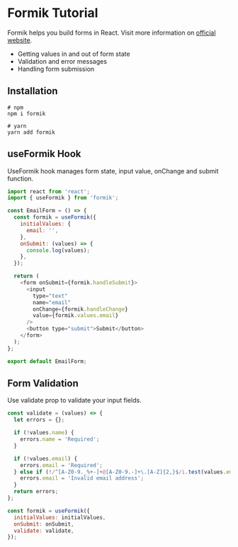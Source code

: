 # Formik Tutorial

Formik helps you build forms in React. Visit more information on [official website](https://formik.org/).

- Getting values in and out of form state
- Validation and error messages
- Handling form submission

## Installation

```
# npm
npm i formik

# yarn
yarn add formik
```

## useFormik Hook

UseFormik hook manages form state, input value, onChange and submit function.

```js
import react from 'react';
import { useFormik } from 'formik';

const EmailForm = () => {
  const formik = useFormik({
    initialValues: {
      email: '',
    },
    onSubmit: (values) => {
      console.log(values);
    },
  });

  return (
    <form onSubmit={formik.handleSubmit}>
      <input
        type="text"
        name="email"
        onChange={formik.handleChange}
        value={formik.values.email}
      />
      <button type="submit">Submit</button>
    </form>
  );
};

export default EmailForm;
```

## Form Validation

Use validate prop to validate your input fields.

```js
const validate = (values) => {
  let errors = {};

  if (!values.name) {
    errors.name = 'Required';
  }

  if (!values.email) {
    errors.email = 'Required';
  } else if (!/^[A-Z0-9._%+-]+@[A-Z0-9.-]+\.[A-Z]{2,}$/i.test(values.email)) {
    errors.email = 'Invalid email address';
  }
  return errors;
};

const formik = useFormik({
  initialValues: initialValues,
  onSubmit: onSubmit,
  validate: validate,
});
```
